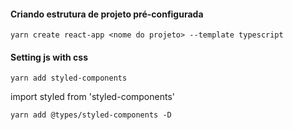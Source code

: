 #### Criando estrutura de projeto pré-configurada

    yarn create react-app <nome do projeto> --template typescript

#### Setting js with css

    yarn add styled-components

import styled from 'styled-components'

    yarn add @types/styled-components -D
